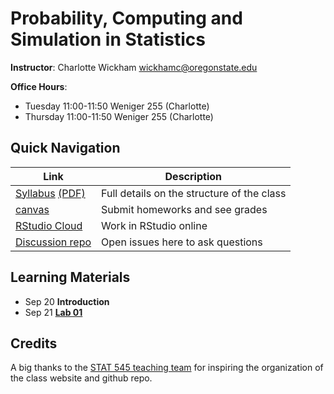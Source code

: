 # Probability, Computing and Simulation in Statistics 

**Instructor**: Charlotte Wickham [wickhamc@oregonstate.edu](mailto:wickhamc@oregonstate.edu)

**Office Hours**: 

* Tuesday  11:00-11:50 Weniger 255 (Charlotte)
* Thursday 11:00-11:50 Weniger 255 (Charlotte)

## Quick Navigation

| Link                                            |  Description                                 |
|-------------------------------------------------|----------------------------------------------|
|[Syllabus](syllabus.html) [(PDF)](syllabus.pdf)  | Full details on the structure of the class   |
|[canvas](https://oregonstate.instructure.com/courses/1689180)  | Submit homeworks and see grades|
|[RStudio Cloud](https://rstudio.cloud)  | Work in RStudio online |
|[Discussion repo](https://github.com/ST541-Fall2018/Discussion) | Open issues here to ask questions |

## Learning Materials

*  Sep 20  **Introduction**
*  Sep 21  [**Lab 01**](notes/lab-01.html) 

## Credits

A big thanks to the [STAT 545 teaching team](https://github.com/STAT545-UBC) for inspiring the organization of the class website and github repo.